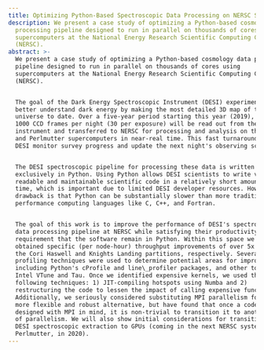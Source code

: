 ```yaml
---
title: Optimizing Python-Based Spectroscopic Data Processing on NERSC Supercomputers
description: We present a case study of optimizing a Python-based cosmology data
  processing pipeline designed to run in parallel on thousands of cores using
  supercomputers at the National Energy Research Scientific Computing Center
  (NERSC).
abstract: >-
  We present a case study of optimizing a Python-based cosmology data processing
  pipeline designed to run in parallel on thousands of cores using
  supercomputers at the National Energy Research Scientific Computing Center
  (NERSC).


  The goal of the Dark Energy Spectroscopic Instrument (DESI) experiment is to
  better understand dark energy by making the most detailed 3D map of the
  universe to date. Over a five-year period starting this year (2019), around
  1000 CCD frames per night (30 per exposure) will be read out from the
  instrument and transferred to NERSC for processing and analysis on the Cori
  and Perlmutter supercomputers in near-real time. This fast turnaround helps
  DESI monitor survey progress and update the next night's observing schedule.


  The DESI spectroscopic pipeline for processing these data is written almost
  exclusively in Python. Using Python allows DESI scientists to write very
  readable and maintainable scientific code in a relatively short amount of
  time, which is important due to limited DESI developer resources. However, the
  drawback is that Python can be substantially slower than more traditional high
  performance computing languages like C, C++, and Fortran.


  The goal of this work is to improve the performance of DESI's spectroscopic
  data processing pipeline at NERSC while satisfying their productivity
  requirement that the software remain in Python. Within this space we have
  obtained specific (per node-hour) throughput improvements of over 5x and 6x on
  the Cori Haswell and Knights Landing partitions, respectively. Several
  profiling techniques were used to determine potential areas for improvement
  including Python's cProfile and line\_profiler packages, and other tools like
  Intel VTune and Tau. Once we identified expensive kernels, we used the
  following techniques: 1) JIT-compiling hotspots using Numba and 2)
  restructuring the code to lessen the impact of calling expensive functions.
  Additionally, we seriously considered substituting MPI parallelism for Dask, a
  more flexible and robust alternative, but have found that once a code has been
  designed with MPI in mind, it is non-trivial to transition it to another kind
  of parallelism. We will also show initial considerations for transitioning
  DESI spectroscopic extraction to GPUs (coming in the next NERSC system,
  Perlmutter, in 2020).
---
```


